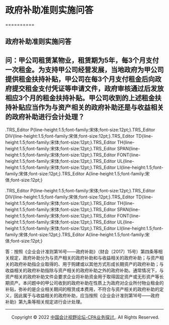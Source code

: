 ﻿# 政府补助准则实施问答
==========

  

政府补助准则实施问答
----------

问：甲公司租赁某物业，租赁期为5年，每3个月支付一次租金。为支持甲公司经营发展，当地政府为甲公司提供租金扶持补贴，甲公司在每3个月支付租金后向政府提交租金支付凭证等申请文件，政府审核通过后发放相应3个月的租金扶持补贴。甲公司收到的上述租金扶持补贴应当作为与资产相关的政府补助还是与收益相关的政府补助进行会计处理？
------------------------------------------------------------------------------------------------------------------------------------------------------------

.TRS\_Editor P{line-height:1.5;font-family:宋体;font-size:12pt;}.TRS\_Editor DIV{line-height:1.5;font-family:宋体;font-size:12pt;}.TRS\_Editor TD{line-height:1.5;font-family:宋体;font-size:12pt;}.TRS\_Editor TH{line-height:1.5;font-family:宋体;font-size:12pt;}.TRS\_Editor SPAN{line-height:1.5;font-family:宋体;font-size:12pt;}.TRS\_Editor FONT{line-height:1.5;font-family:宋体;font-size:12pt;}.TRS\_Editor UL{line-height:1.5;font-family:宋体;font-size:12pt;}.TRS\_Editor LI{line-height:1.5;font-family:宋体;font-size:12pt;}.TRS\_Editor A{line-height:1.5;font-family:宋体;font-size:12pt;}

.TRS\_Editor P{line-height:1.5;font-family:宋体;font-size:12pt;}.TRS\_Editor DIV{line-height:1.5;font-family:宋体;font-size:12pt;}.TRS\_Editor TD{line-height:1.5;font-family:宋体;font-size:12pt;}.TRS\_Editor TH{line-height:1.5;font-family:宋体;font-size:12pt;}.TRS\_Editor SPAN{line-height:1.5;font-family:宋体;font-size:12pt;}.TRS\_Editor FONT{line-height:1.5;font-family:宋体;font-size:12pt;}.TRS\_Editor UL{line-height:1.5;font-family:宋体;font-size:12pt;}.TRS\_Editor LI{line-height:1.5;font-family:宋体;font-size:12pt;}.TRS\_Editor A{line-height:1.5;font-family:宋体;font-size:12pt;}

答：按照《企业会计准则第16号——政府补助》（财会〔2017〕15号）第四条等相关规定，政府补助分为与资产相关的政府补助和与收益相关的政府补助；与资产相关的政府补助指企业取得的、用于购建或以其他方式形成长期资产的政府补助；与收益相关的政府补助指除与资产相关的政府补助之外的政府补助。通常情况下，与资产相关的政府补助文件会要求企业将补助资金用于取得固定资产或无形资产等长期资产。本问题中的甲公司收到的政府补助在性质上为政府对企业所付物业租金的补贴，弥补的是企业相关期间的租赁成本费用，不符合与资产相关的政府补助的定义，因此属于与收益相关的政府补助，应当按照《企业会计准则第16号——政府补助》第九条等相关规定进行会计处理。 

* * *

     Copyright © 2022 [中国会计视野论坛-CPA业务探讨.](https://bbs.esnai.com/thread-5354530-1-3.html). All Rights Reserved.